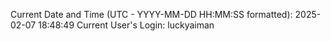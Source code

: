 Current Date and Time (UTC - YYYY-MM-DD HH:MM:SS formatted): 2025-02-07 18:48:49
Current User's Login: luckyaiman
